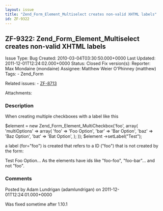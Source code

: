 ```yaml
---
layout: issue
title: "Zend_Form_Element_Multiselect creates non-valid XHTML labels"
id: ZF-9322
---
```


ZF-9322: Zend\_Form\_Element\_Multiselect creates non-valid XHTML labels
------------------------------------------------------------------------

 Issue Type: Bug Created: 2010-03-04T03:30:50.000+0000 Last Updated: 2011-12-01T12:24:02.000+0000 Status: Closed Fix version(s): 
 Reporter:  Max Mondaine (mondaine)  Assignee:  Matthew Weier O'Phinney (matthew)  Tags: - Zend\_Form
 
 Related issues: - [ZF-8713](/issues/browse/ZF-8713)
 
 Attachments: 
### Description

When creating multiple checkboxes with a label like this

$element = new Zend\_Form\_Element\_MultiCheckbox('foo', array( 'multiOptions' => array( 'foo' => 'Foo Option', 'bar' => 'Bar Option', 'baz' => 'Baz Option', 'bat' => 'Bat Option', ); )); $element ->setLabel("Test");

a label (for="foo") is created that refers to a ID ("foo") that is not created by the form:

Test Foo Option... As the elements have ids like "foo-foo", "foo-bar"... and not "foo". 

 

### Comments

Posted by Adam Lundrigan (adamlundrigan) on 2011-12-01T12:24:01.000+0000

Was fixed sometime after 1.10.1

 

 